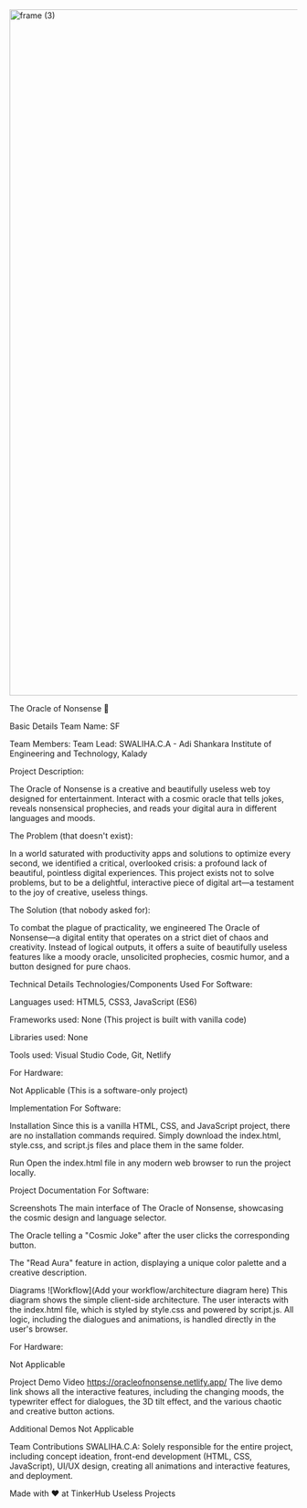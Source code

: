 <img width="3188" height="1202" alt="frame (3)" src="https://github.com/user-attachments/assets/517ad8e9-ad22-457d-9538-a9e62d137cd7" />

The Oracle of Nonsense 🎯


Basic Details
Team Name: SF

Team Members:
Team Lead: SWALIHA.C.A - Adi Shankara Institute of Engineering and Technology, Kalady

Project Description:

The Oracle of Nonsense is a creative and beautifully useless web toy designed for entertainment. Interact with a cosmic oracle that tells jokes, reveals nonsensical prophecies, and reads your digital aura in different languages and moods.

The Problem (that doesn't exist):

In a world saturated with productivity apps and solutions to optimize every second, we identified a critical, overlooked crisis: a profound lack of beautiful, pointless digital experiences. This project exists not to solve problems, but to be a delightful, interactive piece of digital art—a testament to the joy of creative, useless things.

The Solution (that nobody asked for):

To combat the plague of practicality, we engineered The Oracle of Nonsense—a digital entity that operates on a strict diet of chaos and creativity. Instead of logical outputs, it offers a suite of beautifully useless features like a moody oracle, unsolicited prophecies, cosmic humor, and a button designed for pure chaos.

Technical Details
Technologies/Components Used
For Software:

Languages used: HTML5, CSS3, JavaScript (ES6)

Frameworks used: None (This project is built with vanilla code)

Libraries used: None

Tools used: Visual Studio Code, Git, Netlify

For Hardware:

Not Applicable (This is a software-only project)

Implementation
For Software:


Installation
Since this is a vanilla HTML, CSS, and JavaScript project, there are no installation commands required. Simply download the index.html, style.css, and script.js files and place them in the same folder.

Run
Open the index.html file in any modern web browser to run the project locally.

Project Documentation
For Software:

Screenshots
The main interface of The Oracle of Nonsense, showcasing the cosmic design and language selector.

The Oracle telling a "Cosmic Joke" after the user clicks the corresponding button.

The "Read Aura" feature in action, displaying a unique color palette and a creative description.

Diagrams
![Workflow](Add your workflow/architecture diagram here)
This diagram shows the simple client-side architecture. The user interacts with the index.html file, which is styled by style.css and powered by script.js. All logic, including the dialogues and animations, is handled directly in the user's browser.

For Hardware:

Not Applicable

Project Demo
Video
https://oracleofnonsense.netlify.app/
The live demo link shows all the interactive features, including the changing moods, the typewriter effect for dialogues, the 3D tilt effect, and the various chaotic and creative button actions.

Additional Demos
Not Applicable

Team Contributions
SWALIHA.C.A: Solely responsible for the entire project, including concept ideation, front-end development (HTML, CSS, JavaScript), UI/UX design, creating all animations and interactive features, and deployment.

Made with ❤️ at TinkerHub Useless Projects
